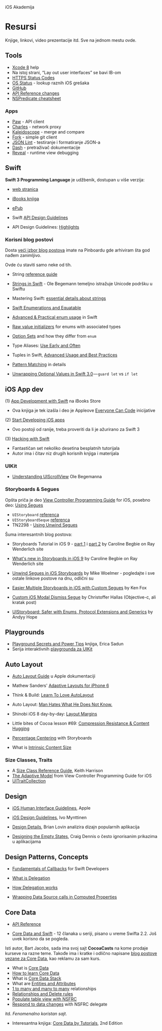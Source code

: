 iOS Akademija
# Resursi

Knjige, linkovi, video prezentacije itd. Sve na jednom mestu ovde.


## Tools

* [Xcode 8](http://help.apple.com/xcode/mac/8.0/) help
* Na istoj strani, “Lay out user interfaces” se bavi IB-om
* [HTTPS Status Codes](https://httpstatuses.com)
* [OS Status](https://osstatus.com) - lookup raznih iOS grešaka
* [GitHub](https://github.com)
* [API Reference changes](https://developer.apple.com/reference?changes=latest_major)
* [NSPredicate cheatsheet](https://realm.io/news/nspredicate-cheatsheet/)

### Apps

* [Paw](https://paw.cloud) - API client
* [Charles](https://www.charlesproxy.com) - network proxy
* [Kaleidoscope](http://www.kaleidoscopeapp.com) - merge and compare
* [Fork](https://git-fork.com) - simple git client
* [JSON Lint](http://jsonlint.com) - testiranje i formatiranje JSON-a
* [Dash](https://kapeli.com/dash) - pretraživač dokumentacije
* [Reveal](https://revealapp.com) - runtime view debugging


## Swift

**Swift 3 Programming Language** je udžbenik, dostupan u više verzija:

* [web stranica](https://developer.apple.com/library/content/documentation/Swift/Conceptual/Swift_Programming_Language/)
* [iBooks knjiga](https://itunes.apple.com/us/book/the-swift-programming-language/id881256329)
* [ePub](https://swift.org/documentation/TheSwiftProgrammingLanguage(Swift3).epub)


* Swift [API Design Guidelines](https://swift.org/documentation/api-design-guidelines/)
* API Design Guidelines: [Highlights](http://cleanswifter.com/swift-api-design-guidelines/)

### Korisni blog postovi

Dosta [veći izbor blog postova](https://pinboard.in/search/u:aleck?query=swift+learn) imate na Pinboardu gde arhiviram šta god nađem zanimljivo.

Ovde ću staviti samo neke od tih.

* String [reference guide](http://www.learnswiftonline.com/reference-guides/string-reference-guide-for-swift/)
* [Strings in Swift](http://oleb.net/blog/2014/07/swift-strings/) - Ole Begemann temeljno istražuje Unicode podršku u Swiftu
* Mastering Swift: [essential details about strings](https://rainsoft.io/mastering-swift-essential-details-about-strings/) 


* [Swift Enumerations and Equatable](http://www.jessesquires.com/swift-enumerations-and-equatable/)
* [Advanced & Practical enum usage](http://appventure.me/2015/10/17/advanced-practical-enum-examples/) in Swift
* [Raw value initializers](http://appventure.me/2016/04/23/associated-types-enum-raw-value-initializers/) for enums with associated types
* [Option Sets](https://oleb.net/blog/2016/09/swift-option-sets/) and how they differ from `enum`


* Type Aliases: [Use Early and Often](http://artsy.github.io/blog/2016/06/24/typealias-for-great-good/)
* Tuples in Swift, [Advanced Usage and Best Practices](http://appventure.me/2015/07/19/tuples-swift-advanced-usage-best-practices/)


* [Pattern Matching](http://appventure.me/2015/08/20/swift-pattern-matching-in-detail/) in details


* [Unwrapping Optional Values in Swift 3.0](https://medium.com/@mimicatcodes/unwrapping-optional-values-in-swift-3-0-guard-let-vs-if-let-40a0b05f9e69) — `guard let` vs `if let`

## iOS App dev

(1) [App Development with Swift](https://itunes.apple.com/us/book/app-development-with-swift/id1118575552?mt=11) na iBooks Store
* Ova knjiga je tek izašla i deo je Appleove [Everyone Can Code](https://www.apple.com/education/everyone-can-code/) inicijative

(2) [Start Developing iOS apps](https://developer.apple.com/library/content/referencelibrary/GettingStarted/DevelopiOSAppsSwift/)
* Ovo postoji od ranije, treba proveriti da li je ažurirano za Swift 3

(3) [Hacking with Swift](https://www.hackingwithswift.com)
* Fantastičan set nekoliko desetina besplatnih tutorijala
* Autor ima i čitav niz drugih korisnih knjiga i materijala

### UIKit

* [Understanding UIScrollView](https://oleb.net/blog/2014/04/understanding-uiscrollview/) Ole Begemanna


### Storyboards & Segues

Opšta priča je deo [View Controller Programming Guide](https://developer.apple.com/library/ios/featuredarticles/ViewControllerPGforiPhoneOS/index.html) for iOS, posebno deo: [Using Segues](https://developer.apple.com/library/ios/featuredarticles/ViewControllerPGforiPhoneOS/UsingSegues.html)

* `UIStoryboard` [referenca](https://developer.apple.com/library/ios/documentation/UIKit/Reference/UIStoryboard_Class/index.html)
* `UIStoryboardSeque` [referenca](https://developer.apple.com/library/ios/documentation/UIKit/Reference/UIStoryboardSegue_Class/index.html)
* TN2298 - [Using Unwind Segues](https://developer.apple.com/library/ios/technotes/tn2298/)

Šuma interesantnih blog postova:

* Storyboards Tutorial in iOS 9 - [part 1](https://www.raywenderlich.com/113388) i [part 2](https://www.raywenderlich.com/113394/storyboards-tutorial-in-ios-9-part-2) by Caroline Begbie on Ray Wenderlich site
* [What's new in Storyboards in iOS 9](https://www.raywenderlich.com/115697/ios-9-storyboards-tutorial-whats-new-in-storyboards) by Caroline Begbie on Ray Wenderlich site

* [Unwind Segues in iOS Storyboards](https://spin.atomicobject.com/2014/10/25/ios-unwind-segues/) by Mike Woelmer - pogledajte i sve ostale linkove postove na dnu, odlični su

* [Easier Multiple Storyboards in iOS with Custom Segues](https://spin.atomicobject.com/2014/03/06/multiple-ios-storyboards/) by Ken Fox
* [Custom iOS Modal Dismiss Segue](https://medium.com/@hallas/custom-ios-modal-dismiss-segue-7e21c2bcf690#.xdr7e3seh) by Christoffer Hallas (Objective-c, ali kratak post)
* [UIStoryboard: Safer with Enums, Protocol Extensions and Generics](https://medium.com/swift-programming/uistoryboard-safer-with-enums-protocol-extensions-and-generics-7aad3883b44d#.7indyhnds) by Andyy Hope



## Playgrounds

* [Playground Secrets and Power Tips](https://itunes.apple.com/us/book/playground-secrets-power-tips/id982838034?mt=11) knjiga, Erica Sadun
* Serija interaktivnih [playgrounda za UIKit](https://github.com/ralfebert/uikit-playground/)



## Auto Layout

* [Auto Layout Guide](https://developer.apple.com/library/content/documentation/UserExperience/Conceptual/AutolayoutPG/index.html) u Apple dokumentaciji

* Mathew Sanders' [Adaptive Layouts for iPhone 6](http://mathewsanders.com/designing-adaptive-layouts-for-iphone-6-plus) 
* Think & Build: [Learn To Love AutoLayout](http://www.thinkandbuild.it/learn-to-love-auto-layout/)
* Auto Layout: [Man Hates What He Does Not Know.](http://tech.wimdu.com/blog/2015/01/27/ios-dealing-with-autolayout/)

* Shinobi iOS 8 day-by-day: [Layout Margins](https://www.shinobicontrols.com/blog/ios8-day-by-day-day-32-layout-margins)
* Little bites of Cocoa lesson #69: [Compression Resistance & Content Hugging](https://littlebitesofcocoa.com/69-compression-resistance-content-hugging)
* [Percentage Centering](http://simblestudios.com/blog/development/easier-percentage-width-in-autolayout.html) with Storyboards
* What is [Intrinsic Content Size](https://cocoacasts.com/what-is-intrinsic-content-size/)

### Size Classes, Traits

* A [Size Class Reference Guide](http://useyourloaf.com/blog/size-classes/), Keith Harrison
* [The Adaptive Model](https://developer.apple.com/library/content/featuredarticles/ViewControllerPGforiPhoneOS/TheAdaptiveModel.html) from View Controller Programming Guide for iOS
* [UITraitCollection](https://developer.apple.com/reference/uikit/uitraitcollection) 

## Design

* [iOS Human Interface Guidelines](https://developer.apple.com/ios/human-interface-guidelines/), Apple

* [iOS Design Guidelines](http://ivomynttinen.com/blog/ios-design-guidelines), Ivo Mynttinen

* [Design Details](http://www.brianlovin.com/design-details), Brian Lovin analizira dizajn popularnih aplikacija

* [Designing the Empty States](http://tympanus.net/codrops/2013/01/09/designing-for-the-empty-states/), Craig Dennis o često ignorisanim prikazima u aplikacijama

## Design Patterns, Concepts

* [Fundamentals of Callbacks](https://www.andrewcbancroft.com/2016/02/15/fundamentals-of-callbacks-for-swift-developers/) for Swift Developers

* [What is Delegation](https://www.andrewcbancroft.com/2015/03/26/what-is-delegation-a-swift-developers-guide/)
* [How Delegation works](http://www.andrewcbancroft.com/2015/04/08/how-delegation-works-a-swift-developer-guide/)
* [Wrapping Data Source calls in Computed Properties](http://iamsim.me/delegate-calls-wrapped-in-computed-properties/)



## Core Data

* [API Reference](https://developer.apple.com/reference/coredata)

* [Core Data and Swift](http://code.tutsplus.com/series/core-data-and-swift--cms-907) - 12 članaka u seriji, pisano u vreme Swifta 2.2. Još uvek korisno da se pogleda.

Isti autor, Bart Jacobs, sada ima svoj sajt **CocoaCasts** na kome prodaje kurseve na razne teme. Takođe ima i kratke i odlično napisane [blog postove vezane za Core Data](https://cocoacasts.com/category/core-data/), kao reklamu za sam kurs.

* What is [Core Data](https://cocoacasts.com/what-is-core-data/)
* [How to learn Core Data](https://cocoacasts.com/how-to-learn-core-data/)
* What is [Core Data Stack](https://cocoacasts.com/what-is-the-core-data-stack/)
* What are [Entities and Attributes](https://cocoacasts.com/what-are-core-data-entities-and-attributes/)
* [1 to many and many to many](https://cocoacasts.com/one-to-many-and-many-to-many-core-data-relationships/) relationships
* [Relationships and Delete rules](https://cocoacasts.com/core-data-relationships-and-delete-rules/)
* [Populate table view with NSFRC](https://cocoacasts.com/populate-a-table-view-with-nsfetchedresultscontroller-and-swift-3/)
* [Respond to data changes](https://cocoacasts.com/respond-to-updates-using-the-nsfetchedresultscontrollerdelegate-protocol/) with NSFRC delegate

itd. *Fenomenalno koristan sajt*.

* Interesantna knjiga: [Core Data by Tutorials](https://www.raywenderlich.com/store/core-data-by-tutorials), 2nd Edition

